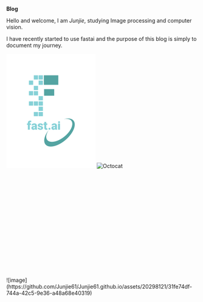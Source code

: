 **Blog**

Hello and welcome, I am *Junjie*, studying Image processing and computer vision. 

I have recently started to use fastai and the purpose of this blog is simply to document my journey.

<div>
    <img src="images/logo.png" alt="fast.ai logo" style="width:234px; height:300px; display:inline-block;">
    <img src="https://myoctocat.com/assets/images/base-octocat.svg" alt="Octocat" style="width:130px; height:300px; display:inline-block;">
</div>![image](https://github.com/Junjie61/Junjie61.github.io/assets/20298121/31fe74df-744a-42c5-9e36-a48a68e40319)

